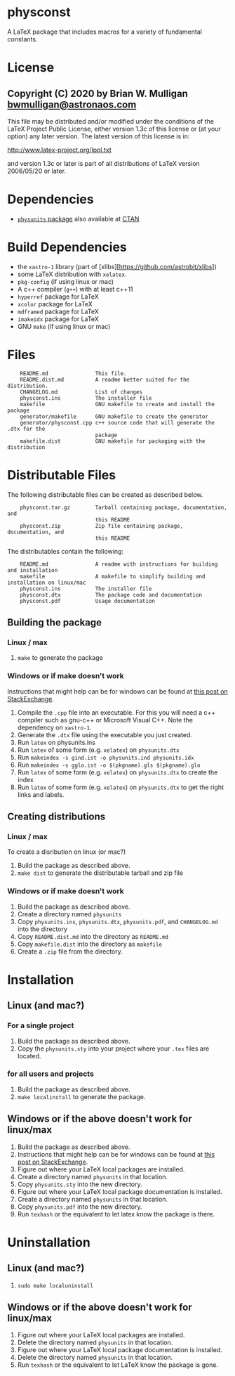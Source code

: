 # physconst
A LaTeX package that includes macros for a variety of fundamental constants.

# License
Copyright (C) 2020 by Brian W. Mulligan <bwmulligan@astronaos.com>
-----------------------------------------------------------

This file may be distributed and/or modified under the conditions of
the LaTeX Project Public License, either version 1.3c of this license
or (at your option) any later version. The latest version of this
license is in:

http://www.latex-project.org/lppl.txt

and version 1.3c or later is part of all distributions of LaTeX
version 2006/05/20 or later.

# Dependencies
- [`physunits` package](https://github.com/astrobit/physunits) also available at [CTAN](https://ctan.org)

# Build Dependencies
- the `xastro-1` library (part of [xlibs][https://github.com/astrobit/xlibs])
- some LaTeX distribution with `xelatex`.
- `pkg-config` (if using linux or mac)
- A c++ compiler (`g++`) with at least c++11
- `hyperref` package for LaTeX
- `xcolor` package for LaTeX
- `mdframed` package for LaTeX
- `imakeidx` package for LaTeX
- GNU `make` (if using linux or mac)

# Files
```
    README.md               This file.
    README.dist.md          A readme better suited for the distribution.
    CHANGELOG.md            List of changes
    physconst.ins           The installer file
    makefile                GNU makefile to create and install the package
    generator/makefile      GNU makefile to create the generator
    generator/physconst.cpp c++ source code that will generate the .dtx for the
                            package
    makefile.dist           GNU makefile for packaging with the distribution
```

# Distributable Files
The following distributable files can be created as described below.
```
    physconst.tar.gz        Tarball containing package, documentation, and 
                            this README
    physconst.zip           Zip file containing package, documentation, and 
                            this README
```
The distributables contain the following:
```
    README.md               A readme with instructions for building and installation
    makefile                A makefile to simplify building and installation on linux/mac
    physconst.ins           The installer file
    physconst.dtx           The package code and documentation
    physconst.pdf           Usage documentation
```

## Building the package
### Linux / max
1. `make` to generate the package
### Windows or if make doesn't work

Instructions that might help can be for windows can be found at [this post on StackExchange](https://tex.stackexchange.com/questions/369921/loading-packages-with-ins-and-dtx-files).
1. Compile the `.cpp` file into an executable. For this you will need a c++ compiler such as gnu-c++ or Microsoft Visual C++. Note the dependency on `xastro-1`.
1. Generate the `.dtx` file using the executable you just created.
1. Run `latex` on physunits.ins
1. Run `latex` of some form (e.g. `xelatex`) on `physunits.dtx`
1. Run `makeindex -s gind.ist -o physunits.ind physunits.idx`
1. Run `makeindex -s gglo.ist -o $(pkgname).gls $(pkgname).glo`
1. Run `latex` of some form (e.g. `xelatex`) on `physunits.dtx` to create the index
1. Run `latex` of some form (e.g. `xelatex`) on `physunits.dtx` to get the right links and labels.

## Creating distributions

### Linux / max
To create a disribution on linux (or mac?)
1. Build the package as described above.
1. `make dist` to generate the distributable tarball and zip file

### Windows or if make doesn't work
1. Build the package as described above.
1. Create a directory named `physunits`
1. Copy `physunits.ins`, `physunits.dtx`, `physunits.pdf`, and `CHANGELOG.md` into the directory
1. Copy `README.dist.md` into the directory as `README.md`
1. Copy `makefile.dist` into the directory as `makefile`
1. Create a `.zip` file from the directory.

# Installation
## Linux (and mac?)
### For a single project
1. Build the package as described above.
1. Copy the `physunits.sty` into your project where your `.tex` files are located.
### for all users and projects
1. Build the package as described above.
1. `make localinstall` to generate the package.


## Windows or if the above doesn't work for linux/max
1. Build the package as described above.
1. Instructions that might help can be for windows can be found at [this post on StackExchange](https://tex.stackexchange.com/questions/369921/loading-packages-with-ins-and-dtx-files).
1. Figure out where your LaTeX local packages are installed.
1. Create a directory named `physunits` in that location.
1. Copy `physunits.sty` into the new directory.
1. Figure out where your LaTeX local package documentation is installed.
1. Create a directory named `physunits` in that location.
1. Copy `physunits.pdf` into the new directory.
1. Run `texhash` or the equivalent to let latex know the package is there.

# Uninstallation

## Linux (and mac?)
1. `sudo make localuninstall`

## Windows or if the above doesn't work for linux/max
1. Figure out where your LaTeX local packages are installed.
1. Delete the directory named `physunits` in that location.
1. Figure out where your LaTeX local package documentation is installed.
1. Delete the directory named `physunits` in that location.
1. Run `texhash` or the equivalent to let LaTeX know the package is gone.
